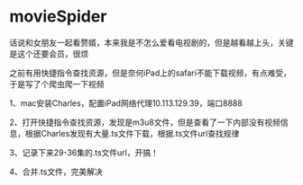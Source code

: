 # movieSpider
话说和女朋友一起看赘婿，本来我是不怎么爱看电视剧的，但是越看越上头，关键是这个还要会员，很烦

之前有用快捷指令查找资源，但是奈何iPad上的safari不能下载视频，有点难受，于是写了个爬虫爬一下视频

1、mac安装Charles，配置iPad网络代理10.113.129.39，端口8888

2、打开快捷指令查找资源，发现是m3u8文件，但是查看了一下内部没有视频信息，根据Charles发现有大量.ts文件下载，根据.ts文件url查找规律

3、记录下来29-36集的.ts文件url，开搞！

4、合并.ts文件，完美解决
